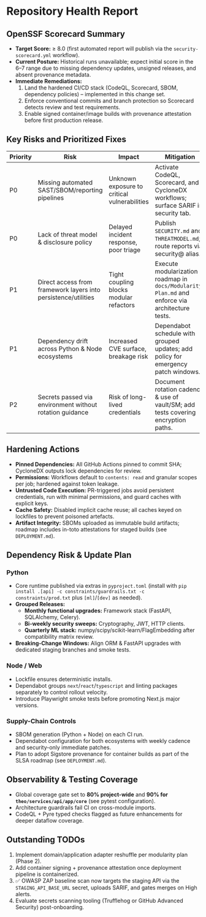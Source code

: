 # Repository Health Report

## OpenSSF Scorecard Summary

- **Target Score:** ≥ 8.0 (first automated report will publish via the `security-scorecard.yml` workflow).
- **Current Posture:** Historical runs unavailable; expect initial score in the 6–7 range due to missing dependency updates, unsigned releases, and absent provenance metadata.
- **Immediate Remediations:**
  1. Land the hardened CI/CD stack (CodeQL, Scorecard, SBOM, dependency policies) – implemented in this change set.
  2. Enforce conventional commits and branch protection so Scorecard detects review and test requirements.
  3. Enable signed container/image builds with provenance attestation before first production release.

## Key Risks and Prioritized Fixes

| Priority | Risk | Impact | Mitigation |
| --- | --- | --- | --- |
| P0 | Missing automated SAST/SBOM/reporting pipelines | Unknown exposure to critical vulnerabilities | Activate CodeQL, Scorecard, and CycloneDX workflows; surface SARIF in security tab. |
| P0 | Lack of threat model & disclosure policy | Delayed incident response, poor triage | Publish `SECURITY.md` and `THREATMODEL.md`; route reports via security@ alias. |
| P1 | Direct access from framework layers into persistence/utilities | Tight coupling blocks modular refactors | Execute modularization roadmap in `docs/Modularity-Plan.md` and enforce via architecture tests. |
| P1 | Dependency drift across Python & Node ecosystems | Increased CVE surface, breakage risk | Dependabot schedule with grouped updates; add policy for emergency patch windows. |
| P2 | Secrets passed via environment without rotation guidance | Risk of long-lived credentials | Document rotation cadence & use of vault/SM; add tests covering encryption paths. |

## Hardening Actions

- **Pinned Dependencies:** All GitHub Actions pinned to commit SHA; CycloneDX outputs lock dependencies for review.
- **Permissions:** Workflows default to `contents: read` and granular scopes per job; hardened against token leakage.
- **Untrusted Code Execution:** PR-triggered jobs avoid persistent credentials, run with minimal permissions, and guard caches with explicit keys.
- **Cache Safety:** Disabled implicit cache reuse; all caches keyed on lockfiles to prevent poisoned artefacts.
- **Artifact Integrity:** SBOMs uploaded as immutable build artifacts; roadmap includes in-toto attestations for staged builds (see `DEPLOYMENT.md`).

## Dependency Risk & Update Plan

### Python
- Core runtime published via extras in `pyproject.toml` (install with `pip install .[api] -c constraints/guardrails.txt -c constraints/prod.txt` plus `[ml]`/`[dev]` as needed).
- **Grouped Releases:**
  - **Monthly functional upgrades:** Framework stack (FastAPI, SQLAlchemy, Celery).
  - **Bi-weekly security sweeps:** Cryptography, JWT, HTTP clients.
  - **Quarterly ML stack:** numpy/scipy/scikit-learn/FlagEmbedding after compatibility matrix review.
- **Breaking-Change Windows:** Align ORM & FastAPI upgrades with dedicated staging branches and smoke tests.

### Node / Web
- Lockfile ensures deterministic installs.
- Dependabot groups `next`/`react`/`typescript` and linting packages separately to control rollout velocity.
- Introduce Playwright smoke tests before promoting Next.js major versions.

### Supply-Chain Controls
- SBOM generation (Python + Node) on each CI run.
- Dependabot configuration for both ecosystems with weekly cadence and security-only immediate patches.
- Plan to adopt Sigstore provenance for container builds as part of the SLSA roadmap (see `DEPLOYMENT.md`).

## Observability & Testing Coverage

- Global coverage gate set to **80% project-wide** and **90% for `theo/services/api/app/core`** (see pytest configuration).
- Architecture guardrails fail CI on cross-module imports.
- CodeQL + Pyre typed checks flagged as future enhancements for deeper dataflow coverage.

## Outstanding TODOs

1. Implement domain/application adapter reshuffle per modularity plan (Phase 2).
2. Add container signing + provenance attestation once deployment pipeline is containerized.
3. ✅ OWASP ZAP baseline scan now targets the staging API via the `STAGING_API_BASE_URL` secret, uploads SARIF, and gates merges on High alerts.
4. Evaluate secrets scanning tooling (Trufflehog or GitHub Advanced Security) post-onboarding.
